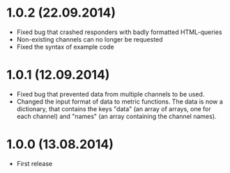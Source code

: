 1.0.2 (22.09.2014)
==================
* Fixed bug that crashed responders with badly formatted HTML-queries
* Non-existing channels can no longer be requested
* Fixed the syntax of example code

1.0.1 (12.09.2014)
==================
* Fixed bug that prevented data from multiple channels to be used.
* Changed the input format of data to metric functions. The data is now a dictionary, that contains the keys "data" (an array of arrays, one for each channel) and "names" (an array containing the channel names).

1.0.0 (13.08.2014)
==================
* First release
